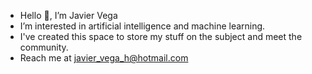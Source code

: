 - Hello 👋, I’m Javier Vega
- I’m interested in artificial intelligence and machine learning.
- I've created this space to store my stuff on the subject and meet the community.
- Reach me at javier_vega_h@hotmail.com

<!---
JavierVega112358/JavierVega112358 is a ✨ special ✨ repository because its `README.md` (this file) appears on your GitHub profile.
You can click the Preview link to take a look at your changes.
--->
